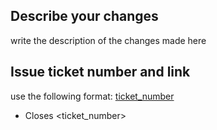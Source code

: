 ## Describe your changes
write the description of the changes made here

## Issue ticket number and link
use the following format:
[ticket_number](link_of_the_issue)

- Closes <ticket_number>  